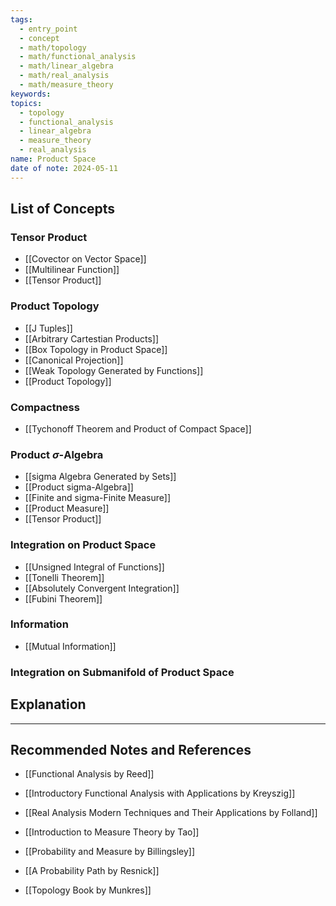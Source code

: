 ```yaml
---
tags:
  - entry_point
  - concept
  - math/topology
  - math/functional_analysis
  - math/linear_algebra
  - math/real_analysis
  - math/measure_theory
keywords: 
topics:
  - topology
  - functional_analysis
  - linear_algebra
  - measure_theory
  - real_analysis
name: Product Space
date of note: 2024-05-11
---
```


##  List of Concepts

### Tensor Product

- [[Covector on Vector Space]]
- [[Multilinear Function]]
- [[Tensor Product]]

### Product Topology 

- [[J Tuples]]
- [[Arbitrary Cartestian Products]]
- [[Box Topology in Product Space]]
- [[Canonical Projection]]
- [[Weak Topology Generated by Functions]]
- [[Product Topology]]

### Compactness

- [[Tychonoff Theorem and Product of Compact Space]]

### Product $\sigma$-Algebra

- [[sigma Algebra Generated by Sets]]
- [[Product sigma-Algebra]]
- [[Finite and sigma-Finite Measure]]
- [[Product Measure]]
- [[Tensor Product]]

### Integration on Product Space


- [[Unsigned Integral of Functions]]
- [[Tonelli Theorem]]
- [[Absolutely Convergent Integration]]
- [[Fubini Theorem]]


### Information 

- [[Mutual Information]]

### Integration on Submanifold of Product Space 





## Explanation





-----------
##  Recommended Notes and References




- [[Functional Analysis by Reed]]
- [[Introductory Functional Analysis with Applications by Kreyszig]]
- [[Real Analysis Modern Techniques and Their Applications by Folland]]
- [[Introduction to Measure Theory by Tao]]
- [[Probability and Measure by Billingsley]]
- [[A Probability Path by Resnick]]

- [[Topology Book by Munkres]]